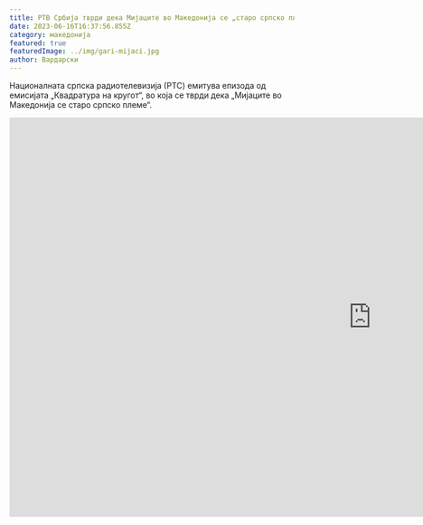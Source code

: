 ```yaml
---
title: РТВ Србија тврди дека Мијаците во Македонија се „старо српско племе“
date: 2023-06-16T16:37:56.855Z
category: македонија
featured: true
featuredImage: ../img/gari-mijaci.jpg
author: Вардарски
---
```

<!--StartFragment-->

Националната српска радиотелевизија (РТС) емитува епизода од емисијата „Квадратура на кругот“, во која се тврди дека „Мијаците во Македонија се старо српско племе“.

<!--EndFragment--><iframe width="1280" height="706" src="https://www.youtube.com/embed/p0fWi5JUGzY" title="Kvadratura kruga: Mijaci" frameborder="0" allow="accelerometer; autoplay; clipboard-write; encrypted-media; gyroscope; picture-in-picture; web-share" allowfullscreen></iframe>
